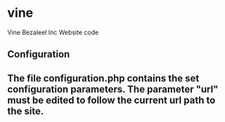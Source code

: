 # vine
Vine Bezaleel Inc Website code

Configuration
------------------------------------------------
The file configuration.php contains the set configuration parameters.
The parameter "url" must be edited to follow the current url path to the site.
-------------------------------------------------
